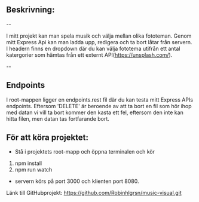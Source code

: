 
## Beskrivning:
--

I mitt projekt kan man spela musik och välja mellan olika fototeman. 
Genom mitt Express Api kan man ladda upp, redigera och ta bort låtar från servern. 
I headern finns en dropdown där du kan välja fototema utifrån ett antal katergorier som hämtas från ett externt API(https://unsplash.com/).

--
## Endpoints
I root-mappen ligger en endpoints.rest fil där du kan testa mitt Express APIs endpoints.
Eftersom 'DELETE' är beroende av att ta bort en fil som hör ihop med datan vi vill ta bort kommer den kasta ett fel, eftersom den inte kan hitta filen, men datan tas fortfarande bort.

## För att köra projektet:
- Stå i projektets root-mapp och öppna terminalen och kör
 1. npm install
 2. npm run watch
- servern körs på port 3000 och klienten port 8080.

Länk till GitHubprojekt: https://github.com/Robinhlgrsn/music-visual.git
